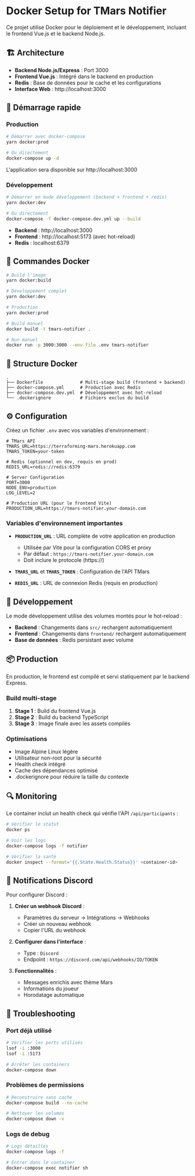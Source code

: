 # Docker Setup for TMars Notifier

Ce projet utilise Docker pour le déploiement et le développement, incluant le frontend Vue.js et le backend Node.js.

## 🏗️ Architecture

- **Backend Node.js/Express** : Port 3000
- **Frontend Vue.js** : Intégré dans le backend en production
- **Redis** : Base de données pour le cache et les configurations
- **Interface Web** : http://localhost:3000

## 🚀 Démarrage rapide

### Production

```bash
# Démarrer avec docker-compose
yarn docker:prod

# Ou directement
docker-compose up -d
```

L'application sera disponible sur http://localhost:3000

### Développement

```bash
# Démarrer en mode développement (backend + frontend + redis)
yarn docker:dev

# Ou directement
docker-compose -f docker-compose.dev.yml up --build
```

- **Backend** : http://localhost:3000
- **Frontend** : http://localhost:5173 (avec hot-reload)
- **Redis** : localhost:6379

## 🐳 Commandes Docker

```bash
# Build l'image
yarn docker:build

# Développement complet
yarn docker:dev

# Production
yarn docker:prod

# Build manuel
docker build -t tmars-notifier .

# Run manuel
docker run -p 3000:3000 --env-file .env tmars-notifier
```

## 📁 Structure Docker

```
.
├── Dockerfile              # Multi-stage build (frontend + backend)
├── docker-compose.yml      # Production avec Redis
├── docker-compose.dev.yml  # Développement avec hot-reload
└── .dockerignore           # Fichiers exclus du build
```

## ⚙️ Configuration

Créez un fichier `.env` avec vos variables d'environnement :

```env
# TMars API
TMARS_URL=https://terraforming-mars.herokuapp.com
TMARS_TOKEN=your-token

# Redis (optionnel en dev, requis en prod)
REDIS_URL=redis://redis:6379

# Server Configuration
PORT=3000
NODE_ENV=production
LOG_LEVEL=2

# Production URL (pour le frontend Vite)
PRODUCTION_URL=https://tmars-notifier.your-domain.com
```

### Variables d'environnement importantes

- **`PRODUCTION_URL`** : URL complète de votre application en production
  - Utilisée par Vite pour la configuration CORS et proxy
  - Par défaut : `https://tmars-notifier.your-domain.com`
  - Doit inclure le protocole (https://)

- **`TMARS_URL`** et **`TMARS_TOKEN`** : Configuration de l'API TMars
- **`REDIS_URL`** : URL de connexion Redis (requis en production)

## 🔧 Développement

Le mode développement utilise des volumes montés pour le hot-reload :

- **Backend** : Changements dans `src/` rechargent automatiquement
- **Frontend** : Changements dans `frontend/` rechargent automatiquement
- **Base de données** : Redis persistant avec volume

## 📦 Production

En production, le frontend est compilé et servi statiquement par le backend Express.

### Build multi-stage

1. **Stage 1** : Build du frontend Vue.js
2. **Stage 2** : Build du backend TypeScript
3. **Stage 3** : Image finale avec les assets compilés

### Optimisations

- Image Alpine Linux légère
- Utilisateur non-root pour la sécurité
- Health check intégré
- Cache des dépendances optimisé
- .dockerignore pour réduire la taille du contexte

## 🔍 Monitoring

Le container inclut un health check qui vérifie l'API `/api/participants` :

```bash
# Vérifier le statut
docker ps

# Voir les logs
docker-compose logs -f notifier

# Vérifier la santé
docker inspect --format='{{.State.Health.Status}}' <container-id>
```

## 🔔 Notifications Discord

Pour configurer Discord :

1. **Créer un webhook Discord** :
   - Paramètres du serveur → Intégrations → Webhooks
   - Créer un nouveau webhook
   - Copier l'URL du webhook

2. **Configurer dans l'interface** :
   - Type : `Discord`
   - Endpoint : `https://discord.com/api/webhooks/ID/TOKEN`

3. **Fonctionnalités** :
   - Messages enrichis avec thème Mars
   - Informations du joueur
   - Horodatage automatique

## 🚨 Troubleshooting

### Port déjà utilisé

```bash
# Vérifier les ports utilisés
lsof -i :3000
lsof -i :5173

# Arrêter les containers
docker-compose down
```

### Problèmes de permissions

```bash
# Reconstruire sans cache
docker-compose build --no-cache

# Nettoyer les volumes
docker-compose down -v
```

### Logs de debug

```bash
# Logs détaillés
docker-compose logs -f

# Entrer dans le container
docker-compose exec notifier sh
```
